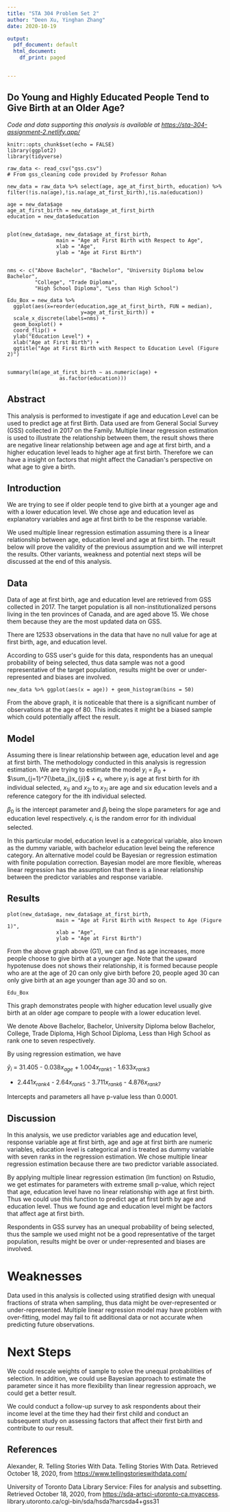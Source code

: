 ```yaml
---
title: "STA 304 Problem Set 2"
author: "Deen Xu, Yinghan Zhang"
date: 2020-10-19

output:
  pdf_document: default
  html_document:
    df_print: paged


---
```

## Do Young and Highly Educated People Tend to Give Birth at an Older Age?

*Code and data supporting this analysis is available at* 
*https://sta-304-assignment-2.netlify.app/*
```{r setup, include=FALSE}
knitr::opts_chunk$set(echo = FALSE)
library(ggplot2)
library(tidyverse)

raw_data <- read_csv("gss.csv") 
# From gss_cleaning code provided by Professor Rohan
```

```{r, include=FALSE}
new_data = raw_data %>% select(age, age_at_first_birth, education) %>% filter(!is.na(age),!is.na(age_at_first_birth),!is.na(education))

age = new_data$age
age_at_first_birth = new_data$age_at_first_birth
education = new_data$education


plot(new_data$age, new_data$age_at_first_birth, 
                main = "Age at First Birth with Respect to Age", 
                xlab = "Age", 
                ylab = "Age at First Birth")


nms <- c("Above Bachelor", "Bachelor", "University Diploma below Bachelor", 
         "College", "Trade Diploma", 
         "High School Diploma", "Less than High School")

Edu_Box = new_data %>% 
  ggplot(aes(x=reorder(education,age_at_first_birth, FUN = median),
                        y=age_at_first_birth)) + 
  scale_x_discrete(labels=nms) +
  geom_boxplot() + 
  coord_flip() + 
  ylab("Education Level") + 
  xlab("Age at First Birth") + 
  ggtitle("Age at First Birth with Respect to Education Level (Figure 2)")


summary(lm(age_at_first_birth ~ as.numeric(age) + 
                 as.factor(education)))

```

## Abstract
This analysis is performed to investigate if age and education Level can be 
used to predict age at first Birth. Data used are from General Social Survey
(GSS) collected in 2017 on the Family. Multiple linear regression estimation 
is used to illustrate the relationship between them, the result shows there are 
negative linear relationship between age and age at first birth, and a higher 
education level leads to higher age at first birth. Therefore we can have a 
insight on factors that might affect the Canadian's perspective on what age to 
give a birth.



## Introduction
We are trying to see if older people tend to give birth at a younger age and 
with a lower education level. We chose age and education level as explanatory 
variables and age at first birth to be the response variable.

We used multiple linear regression estimation assuming there is a linear 
relationship between age, education level and age at first birth. The result 
below will prove the validity of the previous assumption and we will interpret 
the results. Other variants, weakness and potential next steps will be discussed 
at the end of this analysis.


## Data
Data of age at first birth, age and education level are retrieved from GSS 
collected in 2017. The target population is all non-institutionalized persons 
living in the ten provinces of Canada, and are aged above 15. We chose them 
because they are the most updated data on GSS.

There are 12533 observations in the data that have no null value for age at 
first birth, age, and education level.

According to GSS user's guide for this data, respondents has an unequal 
probability of being selected, thus data sample was not a good representative of 
the target population, results might be over or under-represented and biases are
involved.
```{r, echo=FALSE}
new_data %>% ggplot(aes(x = age)) + geom_histogram(bins = 50)
```
From the above graph, it is noticeable that there is a significant number of 
observations at the age of 80. This indicates it might be a biased sample which 
could potentially affect the result.




## Model
Assuming there is linear relationship between age, education level and age at
first birth. The methodology conducted in this analysis is regression estimation.
We are trying to estimate the model 
$y_{i}$ = ${\beta_0}$ + $\sum_{j=1}^7{\beta_j}x_{ji}$ + ${\epsilon_{i}}$,
where $y_{i}$ is age at first birth for ith individual selected, $x_{1i}$ and 
$x_{2i}$ to $x_{7i}$ are age and six education levels and a reference category for
the ith individual selected. 

${\beta_0}$ is the intercept parameter and ${\beta_j}$ being the slope parameters
for age and education level respectively. ${\epsilon_{i}}$ is the random error 
for ith individual selected.

In this particular model, education level is a categorical variable, also known
as the dummy variable, with bachelor education level being the reference category.
An alternative model could be Bayesian or regression estimation with finite 
population correction. Bayesian model are more flexible, whereas linear regression
has the assumption that there is a linear relationship between the predictor 
variables and response variable.


## Results
```{r, echo=FALSE}
plot(new_data$age, new_data$age_at_first_birth, 
                main = "Age at First Birth with Respect to Age (Figure 1)", 
                xlab = "Age", 
                ylab = "Age at First Birth")

```
From the above graph above (G1), we can find as age increases, more people choose
to give birth at a younger age. Note that the upward hypotenuse does not shows 
their relationship, it is formed because people who are at the age of 20 can 
only give birth before 20, people aged 30 can only give birth at an age younger
than age 30 and so on.
```{r, echo=FALSE}
Edu_Box
```
This graph demonstrates people with higher education level usually give birth at
an older age compare to people with a lower education level.

We denote Above Bachelor, Bachelor, University Diploma below Bachelor, College, 
Trade Diploma, High School Diploma, Less than High School as rank one to seven
respectively.

By using regression estimation, we have

$\hat{y}_{i}$ = 31.405 - 0.038$x_{age}$ + 1.004$x_{rank1}$ - 1.633$x_{rank3}$ 
- 2.441$x_{rank4}$ - 2.64$x_{rank5}$ - 3.711$x_{rank6}$ - 4.876$x_{rank7}$ 

Intercepts and parameters all have p-value less than 0.0001.


## Discussion
In this analysis, we use predictor variables age and education level, response
variable age at first birth, age and age at first birth are numeric variables,
education level is categorical and is treated as dummy variable with seven ranks
in the regression estimation. We chose multiple linear regression estimation
because there are two predictor variable associated.

By applying multiple linear regression estimation (lm function) on Rstudio, we
get estimates for parameters with extreme small p-value, which reject that
age, education level have no linear relationship with age at first birth. Thus 
we could use this function to predict age at first birth by age and education 
level. Thus we found age and education level might be factors that affect age
at first birth.
                            
Respondents in GSS survey has an unequal probability of being selected, 
thus the sample we used might not be a good representative of the target
population, results might be over or under-represented and biases are
involved.


# Weaknesses
Data used in this analysis is collected using stratified design with unequal 
fractions of strata when sampling, thus data might be over-represented or
under-represented.
Multiple linear regression model may have problem with over-fitting, model may
fail to fit additional data or not accurate when predicting future observations.


# Next Steps
We could rescale weights of sample to solve the unequal 
probabilities of selection. In addition, we could use Bayesian approach to 
estimate the parameter since it has more flexibility than linear regression
approach, we could get a better result.

We could conduct a follow-up survey to ask respondents about their income level
at the time they had their first child and conduct an subsequent study on assessing
factors that affect their first birth and contribute to our result.


## References

Alexander, R. Telling Stories With Data. Telling Stories With Data. Retrieved 
    October 18, 2020, from https://www.tellingstorieswithdata.com/

University of Toronto Data Library Service: Files for analysis and subsetting. 
    Retrieved October 18, 2020, from https://sda-artsci-utoronto-ca.myaccess.
    library.utoronto.ca/cgi-bin/sda/hsda?harcsda4+gss31
